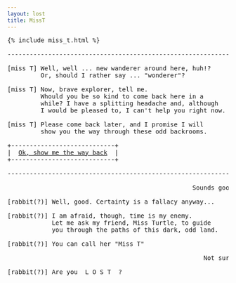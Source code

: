```yaml
---
layout: lost
title: MissT
---
```

<pre>
{% include miss_t.html %}

-------------------------------------------------------------------

[miss T] Well, well ... new wanderer around here, huh!?            
         Or, should I rather say ... "wonderer"?                   
         
[miss T] Now, brave explorer, tell me.                             
         Whould you be so kind to come back here in a              
         while? I have a splitting headache and, although          
         I would be pleased to, I can't help you right now.        

[miss T] Please come back later, and I promise I will              
         show you the way through these odd backrooms.             

+----------------------------+
|  <a href="/index.html">Ok, show me the way back</a>  |
+----------------------------+

-------------------------------------------------------------------

                                                  Sounds good [you]

[rabbit(?)] Well, good. Certainty is a fallacy anyway...           

[rabbit(?)] I am afraid, though, time is my enemy.                 
            Let me ask my friend, Miss Turtle, to guide            
            you through the paths of this dark, odd land.          

[rabbit(?)] You can call her "Miss T"                             

                                                     Not sure [you]

[rabbit(?)] Are you  L O S T  ?                                    

</pre>